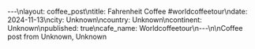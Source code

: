 ---\nlayout: coffee_post\ntitle: Fahrenheit Coffee #worldcoffeetour\ndate: 2024-11-13\ncity: Unknown\ncountry: Unknown\ncontinent: Unknown\npublished: true\ncafe_name: Worldcoffeetour\n---\n\nCoffee post from Unknown, Unknown